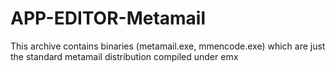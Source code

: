 APP-EDITOR-Metamail
===================

This archive contains binaries (metamail.exe, mmencode.exe) which are just  the standard metamail distribution compiled under emx
